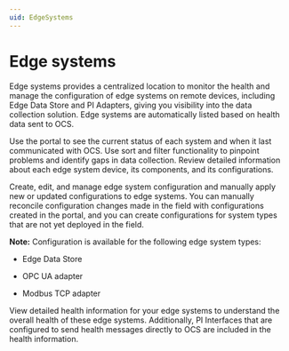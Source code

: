 ```yaml
---
uid: EdgeSystems
---
```


# Edge systems

Edge systems provides a centralized location to monitor the health and manage the configuration of edge systems on remote devices, including Edge Data Store and PI Adapters, giving you visibility into the data collection solution. Edge systems are automatically listed based on health data sent to OCS. 

Use the portal to see the current status of each system and when it last communicated with OCS. Use sort and filter functionality to pinpoint problems and identify gaps in data collection. Review detailed information about each edge system device, its components, and its configurations.

Create, edit, and manage edge system configuration and manually apply new or updated configurations to edge systems. You can manually reconcile configuration changes made in the field with configurations created in the portal, and you can create configurations for system types that are not yet deployed in the field. 

**Note:** Configuration is available for the following edge system types:

 - Edge Data Store

 - OPC UA adapter

 - Modbus TCP adapter

View detailed health information for your edge systems to understand the overall health of these edge systems. Additionally, PI Interfaces that are configured to send health messages directly to OCS are included in the health information. 
